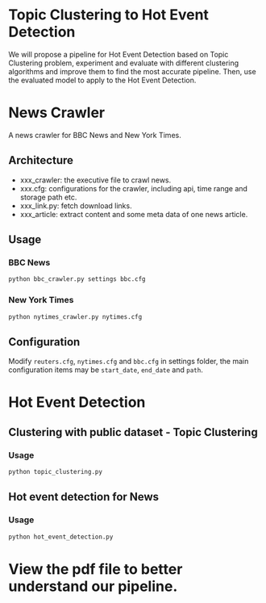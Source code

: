 # Topic Clustering to Hot Event Detection
We will propose a pipeline for Hot Event Detection based on Topic Clustering problem, experiment and evaluate with different clustering algorithms and improve them to find the most accurate pipeline. Then, use the evaluated model to apply to the Hot Event Detection.

# News Crawler

A news crawler for BBC News and New York Times.

## Architecture

- xxx_crawler: the executive file to crawl news.
- xxx.cfg: configurations for the crawler, including api, time range and storage path etc.
- xxx_link.py: fetch download links.
- xxx_article: extract content and some meta data of one news article.

## Usage

### BBC News

```bash
python bbc_crawler.py settings bbc.cfg
```
### New York Times

```bash
python nytimes_crawler.py nytimes.cfg
```

## Configuration

Modify `reuters.cfg`, `nytimes.cfg` and `bbc.cfg` in settings folder, the main configuration items may be `start_date`, `end_date` and `path`.



# Hot Event Detection 
## Clustering with public dataset - Topic Clustering
### Usage

```bash
python topic_clustering.py
```




## Hot event detection for News 
### Usage
```bash
python hot_event_detection.py
```
# View the pdf file to better understand our pipeline.
















